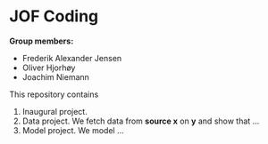 # JOF Coding

**Group members:**
- Frederik Alexander Jensen
- Oliver Hjorhøy
- Joachim Niemann

This repository contains  
1. Inaugural project. 
2. Data project. We fetch data from **source x** on **y** and show that ...
3. Model project. We model ...
